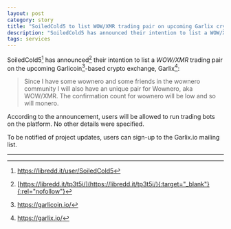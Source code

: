 ```yaml
---
layout: post
category: story
title: "SoiledCold5 to list WOW/XMR trading pair on upcoming Garlix crypto exchange"
description: "SoiledCold5 has announced their intention to list a WOW/XMR trading pair on the upcoming Garlicoin-based crypto exchange, Garlix."
tags: services
---
```


SoiledCold5[^1] has announced[^2] their intention to list a *WOW/XMR* trading pair on the upcoming Garlicoin[^3]-based crypto exchange, Garlix[^4]:

> Since I have some wownero and some friends in the wownero community I will also have an unique pair for Wownero, aka WOW/XMR. The confirmation count for wownero will be low and so will monero.

According to the announcement, users will be allowed to run trading bots on the platform. No other details were specified.

To be notified of project updates, users can sign-up to the Garlix.io mailing list.

---

[^1]: https://libredd.it/user/SoiledCold5
[^2]: [https://libredd.it/tp3t5i/](https://libredd.it/tp3t5i/){:target="_blank"}{:rel="nofollow"}
[^3]: https://garlicoin.io/
[^4]: https://garlix.io/
